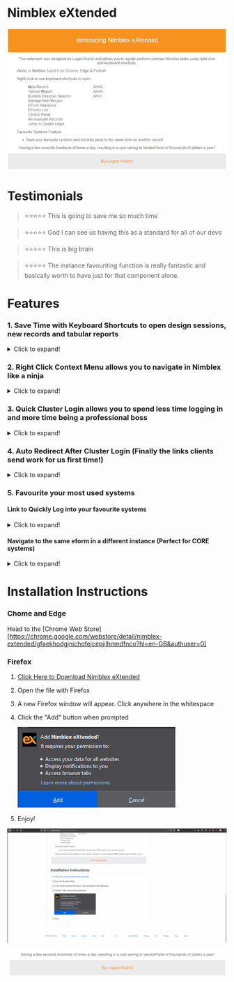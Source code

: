 [mylink]: <https://github.com/LoganTraceur/eXtended/raw/main/Versions/nimblex_extended-8.5-fx.xpi> "Install Nimblex Extended"

# Nimblex eXtended

![About Image](Photos/Nimblex%20eXtended%20About.png)

# Testimonials  
> ⭐⭐⭐⭐⭐ This is going to save me so much time

> ⭐⭐⭐⭐⭐ God I can see us having this as a standard for all of our devs

> ⭐⭐⭐⭐⭐ This is big brain

> ⭐⭐⭐⭐⭐ The instance favouriting function is really fantastic and basically worth to have just for that component alone.

# Features
### 1. Save Time with Keyboard Shortcuts to open design sessions, new records and tabular reports
<details>
  <summary>Click to expand!</summary>
      
![Keyboard Shortcuts](Photos/Keyboard%20Shortcuts.gif)
</details>

### 2. Right Click Context Menu allows you to navigate in Nimblex like a ninja
<details>
  <summary>Click to expand!</summary>
      
![Context Menu](Photos/Context%20Menu.gif)
</details>

### 3. Quick Cluster Login allows you to spend less time logging in and more time being a professional boss
<details>
  <summary>Click to expand!</summary>
      
![Cluster Login](Photos/Cluster%20Login.gif)
</details>

### 4. Auto Redirect After Cluster Login (Finally the links clients send work for us first time!)
<details>
  <summary>Click to expand!</summary>
      
![Auto Redirect](Photos/Auto%20Redirect.gif)
</details>

### 5. Favourite your most used systems
#### Link to Quickly Log into your favourite systems
<details>
  <summary>Click to expand!</summary>
      
![Quick Log In](Photos/Quick%20Log%20In.gif)
</details>

#### Navigate to the same eform in a different instance (Perfect for CORE systems)
<details>
  <summary>Click to expand!</summary>
      
![Same eform Different Instance](Photos/Same%20eform%20Different%20Instance.gif)
</details>

# Installation Instructions
### Chome and Edge
Head to the [Chrome Web Store][https://chrome.google.com/webstore/detail/nimblex-extended/gfaekhodgjnichofejcepjilhnmdfnco?hl=en-GB&authuser=0]
### Firefox
1. [Click Here to Download Nimblex eXtended][mylink]
2. Open the file with Firefox
3. A new Firefox window will appear. Click anywhere in the whitespace
3. Click the "Add" button when prompted

      ![About Image](Photos/AddButton.png)
 
 4. Enjoy!
<p align="center">
  <img src="Photos/Install.gif" alt="Install Gif" width="800" />
</p>

![Footer Image](Photos/Nimblex%20eXtended%20Footer.png)
